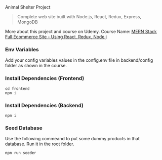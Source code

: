 Animal Shelter Project

> Complete web site built with Node.js, React, Redux, Express, MongoDB

More about this project and course on Udemy. Course Name: [MERN Stack Full Ecommerce Site - Using React, Redux, Node.j](https://www.udemy.com/course/3678044)

### Env Variables

Add your config variables values in the config.env file in backend/config folder as shown in the course.

### Install Dependencies (Frontend)

```
cd frontend
npm i
```

### Install Dependencies (Backend)

```
npm i
```

### Seed Database

Use the following commeand to put some dummy products in that database.
Run it in the root folder.

```
npm run seeder
```
